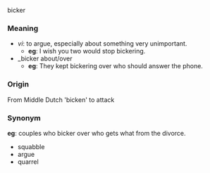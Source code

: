 bicker

### Meaning
+ _vi_: to argue, especially about something very unimportant.
    + __eg__: I wish you two would stop bickering.
+ _bicker about/over
    + __eg__: They kept bickering over who should answer the phone.

### Origin

From Middle Dutch 'bicken' to attack

### Synonym

__eg__: couples who bicker over who gets what from the divorce.

+ squabble
+ argue
+ quarrel 
